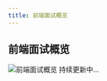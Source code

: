 ```yaml
---
title: 前端面试概览
---
```


## 前端面试概览

![前端面试概览](http://leexiaop.github.io/statics/ibadgers/interview/interview.png)
持续更新中...
